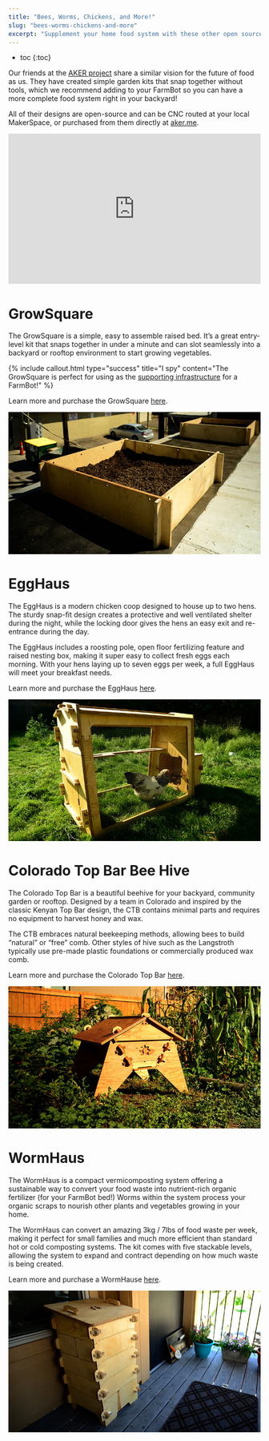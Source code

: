 ```yaml
---
title: "Bees, Worms, Chickens, and More!"
slug: "bees-worms-chickens-and-more"
excerpt: "Supplement your home food system with these other open source kits"
---
```


* toc
{:toc}

Our friends at the [AKER project](https://aker.me) share a similar vision for the future of food as us. They have created simple garden kits that snap together without tools, which we recommend adding to your FarmBot so you can have a more complete food system right in your backyard!

All of their designs are open-source and can be CNC routed at your local MakerSpace, or purchased from them directly at [aker.me](https://aker.me).

<iframe width="100%" height="300" src="https://sketchfab.com/models/27324ad86e7c46c0a9233f71ce8f9876/embed" frameborder="0" allowfullscreen mozallowfullscreen="true" webkitallowfullscreen="true" onmousewheel=""></iframe>



# GrowSquare

The GrowSquare is a simple, easy to assemble raised bed. It’s a great entry-level kit that snaps together in under a minute and can slot seamlessly into a backyard or rooftop environment to start growing vegetables.

{%
include callout.html
type="success"
title="I spy"
content="The GrowSquare is perfect for using as the [supporting infrastructure](../../FarmBot-Genesis-V1-0/supporting-infrastructure.md) for a FarmBot!"
%}

Learn more and purchase the GrowSquare [here](https://aker.me/growsquare.html).

![store-preview-growsquare02.jpg](preview-growsquare02.jpg)



# EggHaus

The EggHaus is a modern chicken coop designed to house up to two hens. The sturdy snap-fit design creates a protective and well ventilated shelter during the night, while the locking door gives the hens an easy exit and re-entrance during the day.

The EggHaus includes a roosting pole, open floor fertilizing feature and raised nesting box, making it super easy to collect fresh eggs each morning. With your hens laying up to seven eggs per week, a full EggHaus will meet your breakfast needs.

Learn more and purchase the EggHaus [here](https://aker.me/egghaus.html).

![store-preview-egghaus02.jpg](preview-egghaus02.jpg)



# Colorado Top Bar Bee Hive

The Colorado Top Bar is a beautiful beehive for your backyard, community garden or rooftop. Designed by a team in Colorado and inspired by the classic Kenyan Top Bar design, the CTB contains minimal parts and requires no equipment to harvest honey and wax.

The CTB embraces natural beekeeping methods, allowing bees to build “natural” or “free” comb. Other styles of hive such as the Langstroth typically use pre-made plastic foundations or commercially produced wax comb.

Learn more and purchase the Colorado Top Bar [here](https://aker.me/ctb.html).

![store-preview-ctb-02.jpg](preview-ctb-02.jpg)



# WormHaus

The WormHaus is a compact vermicomposting system offering a sustainable way to convert your food waste into nutrient-rich organic fertilizer (for your FarmBot bed!) Worms within the system process your organic scraps to nourish other plants and vegetables growing in your home.

The WormHaus can convert an amazing 3kg / 7lbs of food waste per week, making it perfect for small families and much more efficient than standard hot or cold composting systems. The kit comes with five stackable levels, allowing the system to expand and contract depending on how much waste is being created.

Learn more and purchase a WormHause [here](https://aker.me/wormhaus.html).

![store-preview-wormhaus-02.jpg](preview-wormhaus-02.jpg)

